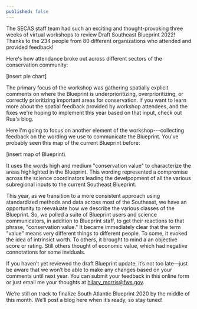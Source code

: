 ```yaml
---
published: false
---
```

The SECAS staff team had such an exciting and thought-provoking three weeks of virtual workshops to review Draft Southeast Blueprint 2022! Thanks to the 234 people from 80 different organizations who attended and provided feedback!

Here's how attendance broke out across different sectors of the conservation community:

[insert pie chart]

The primary focus of the workshop was gathering spatially explicit comments on where the Blueprint is underprioritizing, overprioritizing, or correctly prioritizing important areas for conservation. If you want to learn more about the spatial feedback provided by workshop attendees, and the fixes we're hoping to implement this year based on that input, check out Rua's blog. 

Here I'm going to focus on another element of the workshop---collecting feedback on the wording we use to communicate the Blueprint. You've probably seen this map of the current Blueprint before:

[insert map of Blueprint\

It uses the words high and medium "conservation value" to characterize the areas highlighted in the Blueprint. This wording represented a compromise across the science coordinators leading the develpopment of all the various subregional inputs to the current Southeast Blueprint.

This year, as we transition to a more consistent approach using standardized methods and data across most of the Southeast, we have an opportunity to reevaluate how we describe the various classes of the Blueprint. So, we polled a suite of Blueprint users and science communicators, in addition to Blueprint staff, to get their reactions to that phrase, "conservation value." It became immediately clear that the term "value" means very different things to different people. To some, it evoked the idea of intrinsict worth. To others, it brought to mind a an objective score or rating. Still others thought of economic value, which had negative connotations for some inviduals.





If you haven’t yet reviewed the draft Blueprint update, it’s not too late—just be aware that we won’t be able to make any changes based on your comments until next year. You can submit your feedback in this online form or just email me your thoughts at hilary_morris@fws.gov.

We’re still on track to finalize South Atlantic Blueprint 2020 by the middle of this month. We’ll post a blog here when it’s ready, so stay tuned!